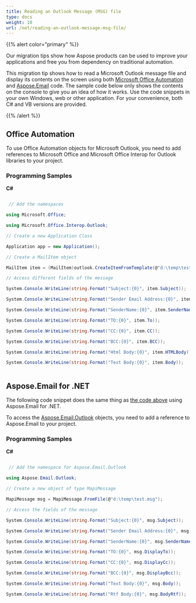 ```yaml
---
title: Reading an Outlook Message (MSG) file
type: docs
weight: 10
url: /net/reading-an-outlook-message-msg-file/
---
```



{{% alert color="primary" %}} 

Our migration tips show how Aspose products can be used to improve your applications and free you from dependency on traditional automation.

This migration tip shows how to read a Microsoft Outlook message file and display its contents on the screen using both [Microsoft Office Automation](#office-automation) and [Aspose.Email](#asposeemail-for-net) code. The sample code below only shows the contents on the console to give you an idea of how it works. Use the code snippets in your own Windows, web or other application. For your convenience, both C# and VB versions are provided.

{{% /alert %}} 
## **Office Automation**
To use Office Automation objects for Microsoft Outlook, you need to add references to Microsoft Office and Microsoft Office Interop for Outlook libraries to your project.
### **Programming Samples**
**C#**

``` cs

 // Add the namespaces

using Microsoft.Office;

using Microsoft.Office.Interop.Outlook;

// Create a new Application Class

Application app = new Application();

// Create a MailItem object

MailItem item = (MailItem)outlook.CreateItemFromTemplate(@"d:\temp\test.msg", Type.Missing);

// Access different fields of the message

System.Console.WriteLine(string.Format("Subject:{0}", item.Subject));

System.Console.WriteLine(string.Format("Sender Email Address:{0}", item.SenderEmailAddress));

System.Console.WriteLine(string.Format("SenderName:{0}", item.SenderName));

System.Console.WriteLine(string.Format("TO:{0}", item.To));

System.Console.WriteLine(string.Format("CC:{0}", item.CC));

System.Console.WriteLine(string.Format("BCC:{0}", item.BCC));

System.Console.WriteLine(string.Format("Html Body:{0}", item.HTMLBody));

System.Console.WriteLine(string.Format("Text Body:{0}", item.Body));



```
## **Aspose.Email for .NET**
The following code snippet does the same thing as [the code above](/#office-automation) using Aspose.Email for .NET.

To access the [Aspose.Email.Outlook](https://reference.aspose.com/email/net/aspose.email.clients) objects, you need to add a reference to Aspose.Email to your project.
### **Programming Samples**
**C#**

``` cs

 // Add the namespace for Aspose.Email.Outlook

using Aspose.Email.Outlook;

// Create a new object of type MapiMessage

MapiMessage msg = MapiMessage.FromFile(@"d:\temp\test.msg");

// Access the fields of the message

System.Console.WriteLine(string.Format("Subject:{0}", msg.Subject));

System.Console.WriteLine(string.Format("Sender Email Address:{0}", msg.SenderEmailAddress));

System.Console.WriteLine(string.Format("SenderName:{0}", msg.SenderName));

System.Console.WriteLine(string.Format("TO:{0}", msg.DisplayTo));

System.Console.WriteLine(string.Format("CC:{0}", msg.DisplayCc));

System.Console.WriteLine(string.Format("BCC:{0}", msg.DisplayBcc));

System.Console.WriteLine(string.Format("Text Body:{0}", msg.Body));

System.Console.WriteLine(string.Format("Rtf Body:{0}", msg.BodyRtf));



```
